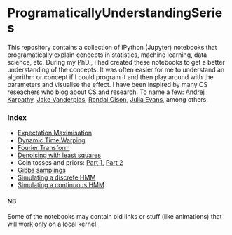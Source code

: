 # ProgramaticallyUnderstandingSeries

This repository contains a collection of IPython (Jupyter) notebooks that programatically explain concepts in statistics, machine learning, data science, etc. During my PhD., I had created these notebooks to get a better understanding of the concepts. It was often easier for me to understand an algorithm or concept if I could program it and then play around with the parameters and visualise the effect. I have been inspired by many CS reseachers who blog about CS and research. To name a few: [Andrej Karpathy](http://karpathy.github.io/), [Jake Vanderplas](https://jakevdp.github.io/), [Randal Olson](http://www.randalolson.com/blog/), [Julia Evans](https://jvns.ca/), among others.

### Index

* [Expectation Maximisation](em.ipynb)
* [Dynamic Time Warping](dtw.ipynb)
* [Fourier Transform](ft.ipynb)
* [Denoising with least squares](denoising.ipynb)
* Coin tosses and priors: [Part 1](beta_coins.ipynb), [Part 2](mcmc_coins.ipynb)
* [Gibbs samplings](gibbs.ipynb)
* [Simulating a discrete HMM](hmm_simulate.ipynb)
* [Simulating a continuous HMM](hmm_continuous.ipynb)

#### NB
Some of the notebooks may contain old links or stuff (like animations) that will work only on a local kernel.

